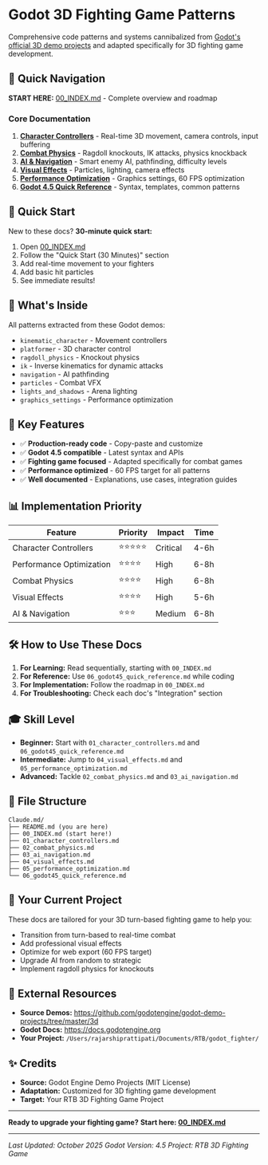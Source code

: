 # Godot 3D Fighting Game Patterns

Comprehensive code patterns and systems cannibalized from [Godot's official 3D demo projects](https://github.com/godotengine/godot-demo-projects/tree/master/3d) and adapted specifically for 3D fighting game development.

## 📖 Quick Navigation

**START HERE:** [00_INDEX.md](./00_INDEX.md) - Complete overview and roadmap

### Core Documentation

1. **[Character Controllers](./01_character_controllers.md)** - Real-time 3D movement, camera controls, input buffering
2. **[Combat Physics](./02_combat_physics.md)** - Ragdoll knockouts, IK attacks, physics knockback
3. **[AI & Navigation](./03_ai_navigation.md)** - Smart enemy AI, pathfinding, difficulty levels
4. **[Visual Effects](./04_visual_effects.md)** - Particles, lighting, camera effects
5. **[Performance Optimization](./05_performance_optimization.md)** - Graphics settings, 60 FPS optimization
6. **[Godot 4.5 Quick Reference](./06_godot45_quick_reference.md)** - Syntax, templates, common patterns

## 🚀 Quick Start

New to these docs? **30-minute quick start:**

1. Open [00_INDEX.md](./00_INDEX.md)
2. Follow the "Quick Start (30 Minutes)" section
3. Add real-time movement to your fighters
4. Add basic hit particles
5. See immediate results!

## 🎯 What's Inside

All patterns extracted from these Godot demos:
- `kinematic_character` - Movement controllers
- `platformer` - 3D character control
- `ragdoll_physics` - Knockout physics
- `ik` - Inverse kinematics for dynamic attacks
- `navigation` - AI pathfinding
- `particles` - Combat VFX
- `lights_and_shadows` - Arena lighting
- `graphics_settings` - Performance optimization

## 💎 Key Features

- ✅ **Production-ready code** - Copy-paste and customize
- ✅ **Godot 4.5 compatible** - Latest syntax and APIs
- ✅ **Fighting game focused** - Adapted specifically for combat games
- ✅ **Performance optimized** - 60 FPS target for all patterns
- ✅ **Well documented** - Explanations, use cases, integration guides

## 📊 Implementation Priority

| Feature | Priority | Impact | Time |
|---------|----------|--------|------|
| Character Controllers | ⭐⭐⭐⭐⭐ | Critical | 4-6h |
| Performance Optimization | ⭐⭐⭐⭐ | High | 6-8h |
| Combat Physics | ⭐⭐⭐⭐ | High | 6-8h |
| Visual Effects | ⭐⭐⭐⭐ | High | 5-6h |
| AI & Navigation | ⭐⭐⭐ | Medium | 6-8h |

## 🛠️ How to Use These Docs

1. **For Learning:** Read sequentially, starting with `00_INDEX.md`
2. **For Reference:** Use `06_godot45_quick_reference.md` while coding
3. **For Implementation:** Follow the roadmap in `00_INDEX.md`
4. **For Troubleshooting:** Check each doc's "Integration" section

## 🎓 Skill Level

- **Beginner:** Start with `01_character_controllers.md` and `06_godot45_quick_reference.md`
- **Intermediate:** Jump to `04_visual_effects.md` and `05_performance_optimization.md`
- **Advanced:** Tackle `02_combat_physics.md` and `03_ai_navigation.md`

## 📁 File Structure

```
Claude.md/
├── README.md (you are here)
├── 00_INDEX.md (start here!)
├── 01_character_controllers.md
├── 02_combat_physics.md
├── 03_ai_navigation.md
├── 04_visual_effects.md
├── 05_performance_optimization.md
└── 06_godot45_quick_reference.md
```

## 🎯 Your Current Project

These docs are tailored for your 3D turn-based fighting game to help you:
- Transition from turn-based to real-time combat
- Add professional visual effects
- Optimize for web export (60 FPS target)
- Upgrade AI from random to strategic
- Implement ragdoll physics for knockouts

## 🔗 External Resources

- **Source Demos:** https://github.com/godotengine/godot-demo-projects/tree/master/3d
- **Godot Docs:** https://docs.godotengine.org
- **Your Project:** `/Users/rajarshiprattipati/Documents/RTB/godot_fighter/`

## ✨ Credits

- **Source:** Godot Engine Demo Projects (MIT License)
- **Adaptation:** Customized for 3D fighting game development
- **Target:** Your RTB 3D Fighting Game Project

---

**Ready to upgrade your fighting game?**
**Start here: [00_INDEX.md](./00_INDEX.md)**

---

*Last Updated: October 2025*
*Godot Version: 4.5*
*Project: RTB 3D Fighting Game*
